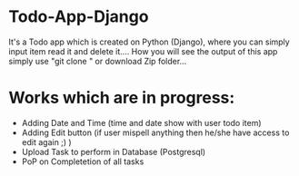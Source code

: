 # Todo-App-Django
  It's a Todo app which is created on Python (Django), where you can simply input item read it and delete it....
  How you will see the output of this app simply use "git clone <url>" or download Zip folder...
# Works which are in progress:
  - Adding Date and Time (time and date show with user todo item)
  - Adding Edit button (if user mispell anything then he/she have access to edit again ;) )
  - Upload Task to perform in Database (Postgresql)
  - PoP on Completetion of all tasks
